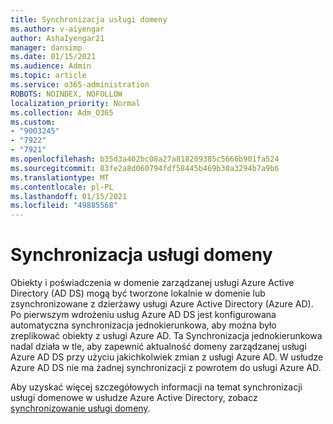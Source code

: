 ```yaml
---
title: Synchronizacja usługi domeny
ms.author: v-aiyengar
author: AshaIyengar21
manager: dansimp
ms.date: 01/15/2021
ms.audience: Admin
ms.topic: article
ms.service: o365-administration
ROBOTS: NOINDEX, NOFOLLOW
localization_priority: Normal
ms.collection: Adm_O365
ms.custom:
- "9003245"
- "7922"
- "7921"
ms.openlocfilehash: b35d3a402bc08a27a818209385c5666b901fa524
ms.sourcegitcommit: 83fe2a8d060794fdf58445b469b30a3294b7a9b6
ms.translationtype: MT
ms.contentlocale: pl-PL
ms.lasthandoff: 01/15/2021
ms.locfileid: "49885568"
---
```

# <a name="domain-service-synchronization"></a>Synchronizacja usługi domeny

Obiekty i poświadczenia w domenie zarządzanej usługi Azure Active Directory (AD DS) mogą być tworzone lokalnie w domenie lub zsynchronizowane z dzierżawy usługi Azure Active Directory (Azure AD). Po pierwszym wdrożeniu usług Azure AD DS jest konfigurowana automatyczna synchronizacja jednokierunkowa, aby można było zreplikować obiekty z usługi Azure AD. Ta Synchronizacja jednokierunkowa nadal działa w tle, aby zapewnić aktualność domeny zarządzanej usługi Azure AD DS przy użyciu jakichkolwiek zmian z usługi Azure AD. W usłudze Azure AD DS nie ma żadnej synchronizacji z powrotem do usługi Azure AD.

Aby uzyskać więcej szczegółowych informacji na temat synchronizacji usługi domenowe w usłudze Azure Active Directory, zobacz [synchronizowanie usługi domeny](https://docs.microsoft.com/azure/active-directory-domain-services/synchronization). 
